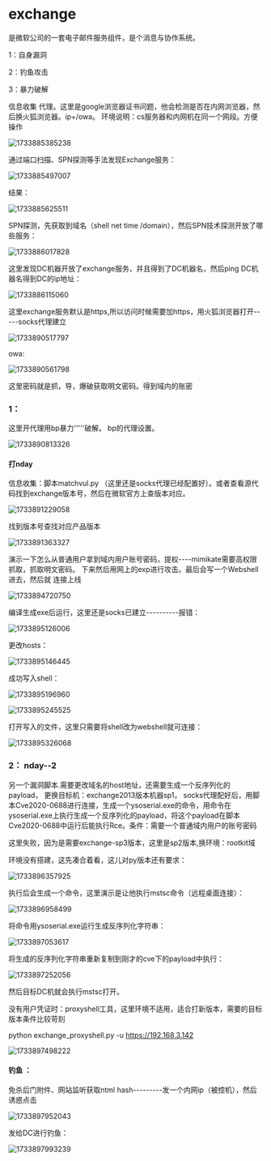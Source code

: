 # exchange

是微软公司的一套电子邮件服务组件，是个消息与协作系统。

1：自身漏洞

2：钓鱼攻击

3：暴力破解

  信息收集  代理。这里是google浏览器证书问题，他会检测是否在内网浏览器，然后换火狐浏览器。ip+/owa。    环境说明：cs服务器和内网机在同一个网段。方便操作

![1733885385238](https://cdn.jsdelivr.net/gh/maybeyjb/blue-team/img/202506170942281.png)

通过端口扫描、SPN探测等手法发现Exchange服务：

![1733885497007](https://cdn.jsdelivr.net/gh/maybeyjb/blue-team/img/202506170942282.png)

结果：

![1733885625511](https://cdn.jsdelivr.net/gh/maybeyjb/blue-team/img/202506170942283.png)

SPN探测，先获取到域名（shell net time /domain），然后SPN技术探测开放了哪些服务：

![1733886017828](https://cdn.jsdelivr.net/gh/maybeyjb/blue-team/img/202506170942284.png)

这里发现DC机器开放了exchange服务，并且得到了DC机器名，然后ping DC机器名得到DC的ip地址：

![1733886115060](https://cdn.jsdelivr.net/gh/maybeyjb/blue-team/img/202506170942285.png)

这里exchange服务默认是https,所以访问时候需要加https，用火狐浏览器打开-----socks代理建立

![1733890517797](https://cdn.jsdelivr.net/gh/maybeyjb/blue-team/img/202506170942286.png)

owa:

![1733890561798](https://cdn.jsdelivr.net/gh/maybeyjb/blue-team/img/202506170942287.png)

这里密码就是抓，导，爆破获取明文密码。得到域内的账密

### 1：

这里开代理用bp暴力'''''破解。  bp的代理设置。

![1733890813326](https://cdn.jsdelivr.net/gh/maybeyjb/blue-team/img/202506170942288.png)
#### 打nday

信息收集：脚本matchvul.py  （这里还是socks代理已经配置好）。或者查看源代码找到exchange版本号，然后在微软官方上查版本对应。

![1733891229058](https://cdn.jsdelivr.net/gh/maybeyjb/blue-team/img/202506170942289.png)

找到版本号查找对应产品版本

![1733891363327](https://cdn.jsdelivr.net/gh/maybeyjb/blue-team/img/202506170942290.png)

 演示一下怎么从普通用户拿到域内用户账号密码，提权----mimikate需要高权限抓取，抓取明文密码。 下来然后用网上的exp进行攻击。最后会写一个Webshell进去，然后就 连接上线

![1733894720750](https://cdn.jsdelivr.net/gh/maybeyjb/blue-team/img/202506170942291.png)

编译生成exe后运行，这里还是socks已建立----------报错：

![1733895126006](https://cdn.jsdelivr.net/gh/maybeyjb/blue-team/img/202506170942292.png)

更改hosts：

![1733895146445](https://cdn.jsdelivr.net/gh/maybeyjb/blue-team/img/202506170942293.png)

成功写入shell：

![1733895196960](https://cdn.jsdelivr.net/gh/maybeyjb/blue-team/img/202506170942294.png)

![1733895245525](https://cdn.jsdelivr.net/gh/maybeyjb/blue-team/img/202506170942295.png)

打开写入的文件，这里只需要将shell改为webshell就可连接：

![1733895326068](https://cdn.jsdelivr.net/gh/maybeyjb/blue-team/img/202506170942296.png)

### 2： nday--2

  另一个漏洞脚本.需要更改域名的host地址，还需要生成一个反序列化的payload， 更换目标机：exchange2013版本机器sp1， socks代理配好后，用脚本Cve2020-0688进行连接，生成一个ysoserial.exe的命令，用命令在ysoserial.exe上执行生成一个反序列化的payload，将这个payload在脚本Cve2020-0688中运行后能执行Rce。条件：需要一个普通域内用户的账号密码

这里失败，因为是需要exchange-sp3版本，这里是sp2版本,换环境：rootkit域

环境没有搭建，这先凑合着看，这儿对py版本还有要求：

![1733896357925](https://cdn.jsdelivr.net/gh/maybeyjb/blue-team/img/202506170942297.png)

执行后会生成一个命令，这里演示是让他执行mstsc命令（远程桌面连接）：

![1733896958499](https://cdn.jsdelivr.net/gh/maybeyjb/blue-team/img/202506170942298.png)

将命令用ysoserial.exe运行生成反序列化字符串：

![1733897053617](https://cdn.jsdelivr.net/gh/maybeyjb/blue-team/img/202506170942299.png)

将生成的反序列化字符串重新复制到刚才的cve下的payload中执行：

 ![1733897252056](https://cdn.jsdelivr.net/gh/maybeyjb/blue-team/img/202506170942300.png)

然后目标DC机就会执行mstsc打开。

 没有用户凭证时：proxyshell工具，这里环境不适用，适合打新版本，需要的目标版本条件比较苛刻

python exchange_proxyshell.py -u https://192.168.3.142

![1733897498222](https://cdn.jsdelivr.net/gh/maybeyjb/blue-team/img/202506170942301.png)



####  钓鱼 ：
免杀后门附件、网站监听获取ntml hash---------发一个内网ip（被控机），然后诱惑点击

  ![1733897952043](https://cdn.jsdelivr.net/gh/maybeyjb/blue-team/img/202506170942302.png)

发给DC进行钓鱼：

![1733897993239](https://cdn.jsdelivr.net/gh/maybeyjb/blue-team/img/202506170942303.png)

